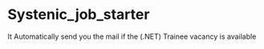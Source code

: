# Systenic_job_starter
It Automatically send you the mail if the (.NET) Trainee vacancy is available
